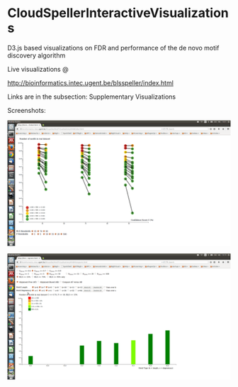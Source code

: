 # CloudSpellerInteractiveVisualizations
D3.js based visualizations on FDR and performance of the de novo motif discovery algorithm

Live visualizations @ 


http://bioinformatics.intec.ugent.be/blsspeller/index.html

Links are in the subsection: Supplementary Visualizations

Screenshots:

![Global FDR](/MotifVisualizations_ALL/AFABGlobal.png?raw=true "Slopechart to compare Global FDR for AF and AB discovery algorithm")

![Barplot FDR](/MotifVisualizations_ALL/AFABHistograms.png?raw=true "Interactive barchart to allow deep exploration of FDR based on CFT en k and s")


